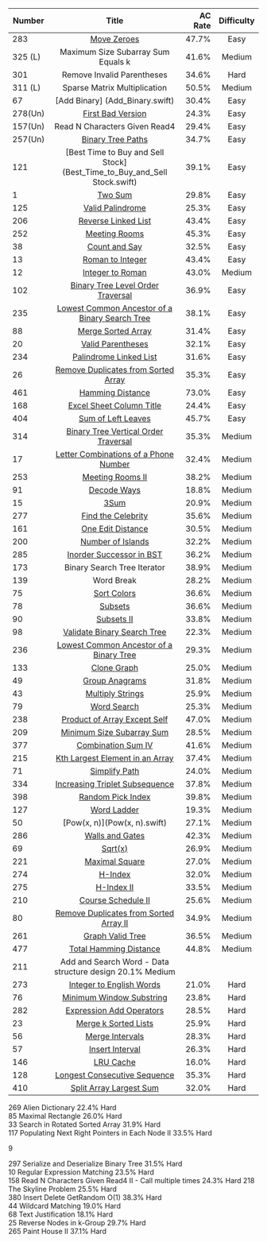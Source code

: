 
| Number | Title                              | AC Rate | Difficulty |
| ------ |:----------------------------------:| -------:|:----------:|
| 283    | [Move Zeroes](Move_Zeroes.swift)   | 47.7%   |    Easy    |   
| 325 (L)|  Maximum Size Subarray Sum Equals k| 41.6%   |   Medium   | 
| 301    |    Remove Invalid Parentheses      | 34.6%   |    Hard    |    
| 311 (L)| Sparse Matrix Multiplication       | 50.5%   |   Medium   |  
|67      | [Add Binary] (Add_Binary.swift)    | 30.4%   |    Easy    |      
|278(Un) |[First Bad Version](First_Bad_Version.swift)|  24.3%  |    Easy    | 
|157(Un) | Read N Characters Given Read4              |  29.4%  |    Easy    |
|257(Un) |[Binary Tree Paths](Binary_Tree_Paths.swift)|  34.7%  |    Easy    |
|121     |[Best Time to Buy and Sell Stock](Best_Time_to_Buy_and_Sell Stock.swift)|39.1%|Easy|      
|1       |[Two Sum](Two_Sum.swift)       | 29.8%      |  Easy |       
|125     |   [Valid Palindrome](Valid_Palindrome.swift)|   25.3%   | Easy |
|206     |   [Reverse Linked List](Reverse_Linked_List.swift) |43.4% | Easy |  
|252     |   [Meeting Rooms](Meeting_Rooms.swift)        | 45.3%    |    Easy| 
|38      |   [Count and Say](Count_and_Say.swift)        |32.5%    |    Easy  |
|13      | [Roman to Integer](Roman_to_Integer.swift)  |43.4%  |   Easy | 
|12      | [Integer to Roman](Integer_to_Roman.swift) |43.0%   | Medium |      |28      |  [Implement strStr()](strStr.swift)        |26.9%       |Easy|      
|102     |[Binary Tree Level Order Traversal](Binary_Tree_Level_Order_Traversal.swift) |36.9% |Easy|        
|235     |[Lowest Common Ancestor of a Binary Search Tree](Lowest_Common_Ancestor_of_a_Binary_Search_Tree.swift)| 38.1%   | Easy  |
|88      |[Merge Sorted Array](Merge_Sorted_Array.swift) |31.4%  |Easy   |   
|20      |[Valid Parentheses](Valid_Parentheses.swift)   | 32.1% | Easy |     
|234     |[Palindrome Linked List](Palindrome_Linked_List.swift) |31.6% |Easy|
|26|[Remove Duplicates from Sorted Array](Remove_Duplicates_from_Sorted_Array.swift)  |35.3%|Easy|        
|461     |[Hamming Distance](Hamming_Distance.swift) | 73.0%  |Easy |       
|168     |[Excel Sheet Column Title](Excel_Sheet_Column_Title.swift)| 24.4%   |Easy|        
|404     |[Sum of Left Leaves](Sum_of_Left_Leaves.swift)| 45.7% | Easy |
|314     |[Binary Tree Vertical Order Traversal](Binary_Tree_Vertical_Order_Traversal.swift)|35.3% |Medium| 
|17  |[Letter Combinations of a Phone Number](Letter_Combinations_of_a_Phone_Number.swift)|32.4%|Medium|
|253  |[Meeting Rooms II]()|38.2%|Medium|
|91   |[Decode Ways](Decode_Ways.swift) | 18.8%  |      Medium |
|15   |[3Sum](3Sum.swift)   | 20.9% | Medium |       
|277  |[Find the Celebrity](Find_the_Celebrity.swift)| 35.6% | Medium |
|161  |[One Edit Distance](One_Edit_Distance.swift) | 30.5%  | Medium |
|200  |[Number of Islands](Number_of_Islands.swift)| 32.2% | Medium |
|285|[Inorder Successor in BST](Inorder_Successor_in_BST.swift)|36.2%| Medium| |341 |[Flatten Nested List Iterator](Flatten_Nested_List_Iterator.swift)|38.6%|Medium |
| 173 |       Binary Search Tree Iterator  |      38.9% |       Medium |     
|  139  |      Word Break  |      28.2%   |     Medium   |
|75 |[Sort Colors](Sort_Colors.swift)        |36.6%        |Medium  |
|78 |[Subsets](Subsets.swift)|36.6%|Medium |
|90|[Subsets II](Subsets_II.swift)|33.8%|Medium|        
|98|[Validate Binary Search Tree](Validate_Binary_Search_Tree.swift)        |22.3%        |Medium|   
|236|[Lowest Common Ancestor of a Binary Tree](Lowest_Common_Ancestor_of_a_Binary_Tree.swift)|29.3%|Medium| 
|133|[Clone Graph](Clone_Graph.swift)|25.0%|Medium|        
|49|[Group Anagrams](Group_Anagrams.swift)|31.8%|Medium|        
|43|[Multiply Strings](Multiply_Strings.swift)|25.9%|Medium|     
|79|[Word Search](Word_Search.swift)|25.3%|Medium|
|238|[Product of Array Except Self](Product_of_Array_Except_Self.swift)        |47.0%|Medium|
|209|[Minimum Size Subarray Sum](Minimum_Size_Subarray_Sum.swift)|28.5%|Medium|        
|377|[Combination Sum IV](Combination_Sum_IV.swift)|41.6%|Medium|      
|215|[Kth Largest Element in an Array](Kth_Largest_Element_in_an_Array.swift)        |37.4%|Medium|
|71|[Simplify Path](Simplify_Path.swift)|24.0%|Medium|        
|334|[Increasing Triplet Subsequence](Increasing_Triplet_Subsequence.swift)|37.8%|Medium|
|398|[Random Pick Index](Random_Pick_Index.swift)|39.8%|Medium|
|127|[Word Ladder](Word_Ladder.swift)|19.3%|Medium|        
|50|[Pow(x, n)](Pow(x, n).swift)|27.1%|Medium|        
|286|[Walls and Gates](Walls_and_Gates.swift)|42.3%|Medium|        
|69|[Sqrt(x)](Sqrt_x.swift)|26.9%|Medium|
|221|[Maximal Square](Maximal_Square.swift)|27.0%|Medium|
|274|[H-Index](H-Index.swift)|32.0%|Medium|
|275|[H-Index II](H-Index_II.swift)|33.5%|Medium|
|210|[Course Schedule II](Course_Schedule_II.swift)|25.6%|Medium|    
|80|[Remove Duplicates from Sorted Array II](Remove_Duplicates_from_Sorted_Array_II.swift)|34.9%|Medium|
|261|[Graph Valid Tree](Graph_Valid_Tree.swift)|36.5%|Medium|
|477|[Total Hamming Distance](Total_Hamming_Distance.swift)|44.8%|Medium| 
|211|Add and Search Word - Data structure design     20.1%        Medium
|273|[Integer to English Words](Integer_to_English_Words.swift)|21.0%|Hard|
|76|[Minimum Window Substring](Minimum_Window_Substring.swift)|23.8%|Hard|
|282|[Expression Add Operators](Expression_Add_Operators.swift)|28.5%|Hard|
|23|[Merge k Sorted Lists](Merge_k_Sorted_Lists.swift)|25.9%|Hard|        
|56|[Merge Intervals](Merge_Intervals.swift)|28.3%|Hard|        
|57|[Insert Interval](Insert_Interval.swift)|26.3%|Hard|             
|146|[LRU Cache](LRU_Cache.swift)|16.0%|Hard|                
|128|[Longest Consecutive Sequence](Longest_Consecutive_Sequence.swift)|35.3%|Hard|        
|410|[Split Array Largest Sum](Split_Array_Largest_Sum.swift)|32.0%|Hard|
269        Alien Dictionary         22.4%        Hard        
85        Maximal Rectangle        26.0%        Hard        
33        Search in Rotated Sorted Array        31.9%        Hard        
117        Populating Next Right Pointers in Each Node II    33.5%        Hard


9

297        Serialize and Deserialize Binary Tree        31.5%        Hard     
10        Regular Expression Matching        23.5%        Hard        
158        Read N Characters Given Read4 II - Call multiple times 24.3%  Hard 
218        The Skyline Problem        25.5%        Hard        
380        Insert Delete GetRandom O(1)        38.3%        Hard        
44        Wildcard Matching        19.0%        Hard        
68        Text Justification        18.1%        Hard            
25        Reverse Nodes in k-Group        29.7%        Hard        
265        Paint House II         37.1%        Hard          
